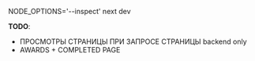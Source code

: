 NODE_OPTIONS='--inspect' next dev

**TODO**:

* ПРОСМОТРЫ СТРАНИЦЫ ПРИ ЗАПРОСЕ СТРАНИЦЫ backend only
* AWARDS + COMPLETED PAGE
